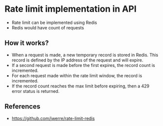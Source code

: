 
# Rate limit implementation in API
- Rate limit can be implemented using Redis
- Redis would have count of requests

## How it works?
- When a request is made, a new temporary record is stored in Redis. This record is defined by the IP address of the request and will expire.
- If a second request is made before the first expires, the record count is incremented.
- For each request made within the rate limit window, the record is incremented.
- If the record count reaches the max limit before expiring, then a 429 error status is returned.

## References
- https://github.com/jwerre/rate-limit-redis
